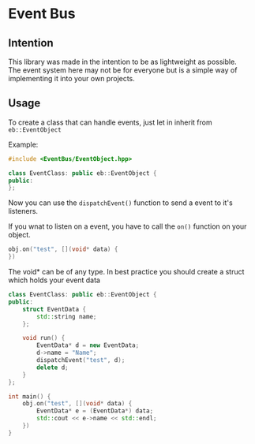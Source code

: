 # Event Bus
## Intention
This library was made in the intention to be as lightweight as possible.  
The event system here may not be for everyone but is a simple way of implementing
it into your own projects.

## Usage
To create a class that can handle events, just let in inherit from `eb::EventObject`

Example:
```C++
#include <EventBus/EventObject.hpp>

class EventClass: public eb::EventObject {
public:
};
```
Now you can use the `dispatchEvent()` function to send a event to it's listeners.

If you wnat to listen on a event, you have to call the `on()` function on your object.

```C++
obj.on("test", [](void* data) {
})
```
The void* can be of any type. In best practice you should create a struct which holds your event data

```C++
class EventClass: public eb::EventObject {
public:
	struct EventData {
		std::string name;
	};

	void run() {
		EventData* d = new EventData;
		d->name = "Name";
		dispatchEvent("test", d);
		delete d;
	}
};

int main() {
	obj.on("test", [](void* data) {
		EventData* e = (EventData*) data;
		std::cout << e->name << std::endl;
	})
}
```
